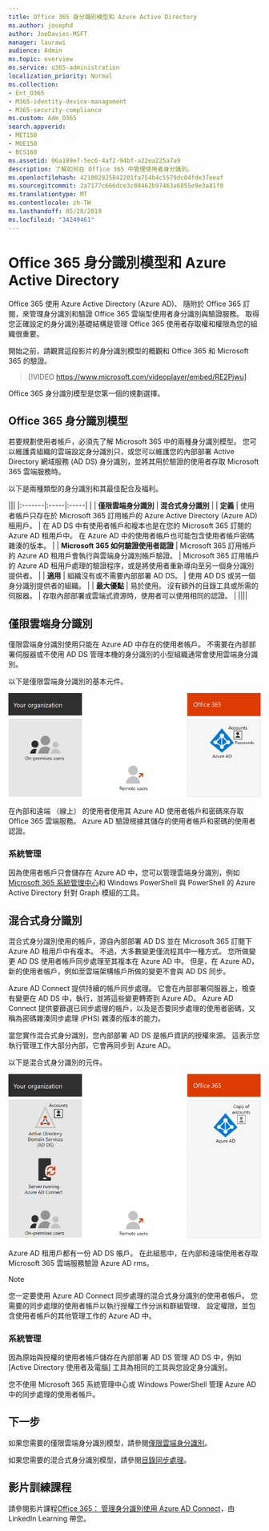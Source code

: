 ```yaml
---
title: Office 365 身分識別模型和 Azure Active Directory
ms.author: josephd
author: JoeDavies-MSFT
manager: laurawi
audience: Admin
ms.topic: overview
ms.service: o365-administration
localization_priority: Normal
ms.collection:
- Ent_O365
- M365-identity-device-management
- M365-security-compliance
ms.custom: Adm_O365
search.appverid:
- MET150
- MOE150
- BCS160
ms.assetid: 06a189e7-5ec6-4af2-94bf-a22ea225a7a9
description: 了解如何在 Office 365 中管理使用者身分識別。
ms.openlocfilehash: 421002825842201fa754b4c5579dc04fde37eeaf
ms.sourcegitcommit: 2a7177c666dce3c00462b97463a6855e9e3a81f0
ms.translationtype: MT
ms.contentlocale: zh-TW
ms.lasthandoff: 05/20/2019
ms.locfileid: "34249461"
---
```

# <a name="office-365-identity-models-and-azure-active-directory"></a>Office 365 身分識別模型和 Azure Active Directory

Office 365 使用 Azure Active Directory (Azure AD)、 隨附於 Office 365 訂閱，來管理身分識別和驗證 Office 365 雲端型使用者身分識別與驗證服務。 取得您正確設定的身分識別基礎結構是管理 Office 365 使用者存取權和權限為您的組織很重要。

開始之前，請觀賞這段影片的身分識別模型的概觀和 Office 365 和 Microsoft 365 的驗證。

> [!VIDEO https://www.microsoft.com/videoplayer/embed/RE2Pjwu]

Office 365 身分識別模型是您第一個的規劃選擇。

## <a name="office-365-identity-models"></a>Office 365 身分識別模型

若要規劃使用者帳戶，必須先了解 Microsoft 365 中的兩種身分識別模型。 您可以維護貴組織的雲端設定身分識別只，或您可以維護您的內部部署 Active Directory 網域服務 (AD DS) 身分識別，並將其用於驗證的使用者存取 Microsoft 365 雲端服務時。  

以下是兩種類型的身分識別和其最佳配合及福利。

|||
|:-------|:-----|:-----|
|  | **僅限雲端身分識別** | **混合式身分識別** |
| **定義** | 使用者帳戶只存在於 Microsoft 365 訂用帳戶的 Azure Active Directory (Azure AD) 租用戶。 | 在 AD DS 中有使用者帳戶和複本也是在您的 Microsoft 365 訂閱的 Azure AD 租用戶中。 在 Azure AD 中的使用者帳戶也可能包含使用者帳戶密碼雜湊的版本。 |
| **Microsoft 365 如何驗證使用者認證** | Microsoft 365 訂用帳戶的 Azure AD 租用戶會執行與雲端身分識別帳戶驗證。 | Microsoft 365 訂用帳戶的 Azure AD 租用戶處理的驗證程序，或是將使用者重新導向至另一個身分識別提供者。 |
| **適用** | 組織沒有或不需要內部部署 AD DS。 | 使用 AD DS 或另一個身分識別提供者的組織。 |
| **最大優點** | 易於使用。 沒有額外的目錄工具或所需的伺服器。 | 存取內部部署或雲端式資源時，使用者可以使用相同的認證。 |
||||

## <a name="cloud-only-identity"></a>僅限雲端身分識別

僅限雲端身分識別使用只能在 Azure AD 中存在的使用者帳戶。 不需要在內部部署伺服器或不使用 AD DS 管理本機的身分識別的小型組織通常會使用雲端身分識別。 

以下是僅限雲端身分識別的基本元件。
 
![](./media/about-office-365-identity/cloud-only-identity.png)

在內部和遠端 （線上） 的使用者使用其 Azure AD 使用者帳戶和密碼來存取 Office 365 雲端服務。 Azure AD 驗證根據其儲存的使用者帳戶和密碼的使用者認證。

### <a name="administration"></a>系統管理
因為使用者帳戶只會儲存在 Azure AD 中，您可以管理雲端身分識別，例如[Microsoft 365 系統管理中心](https://admin.microsoft.com)和 Windows PowerShell 與 PowerShell 的 Azure Active Directory 針對 Graph 模組的工具。 

## <a name="hybrid-identity"></a>混合式身分識別

混合式身分識別使用的帳戶，源自內部部署 AD DS 並在 Microsoft 365 訂閱下 Azure AD 租用戶中有複本。 不過，大多數變更僅流程其中一種方式。 您所做變更 AD DS 使用者帳戶同步處理至其複本在 Azure AD 中。 但是，在 Azure AD，新的使用者帳戶，例如至雲端架構帳戶所做的變更不會與 AD DS 同步。

Azure AD Connect 提供持續的帳戶同步處理。 它會在內部部署伺服器上，檢查有變更在 AD DS 中，執行，並將這些變更轉寄到 Azure AD。 Azure AD Connect 提供要篩選已同步處理的帳戶，以及是否要同步處理的使用者密碼，又稱為密碼雜湊同步處理 (PHS) 雜湊的版本的能力。

當您實作混合式身分識別，您內部部署 AD DS 是帳戶資訊的授權來源。 這表示您執行管理工作大部分內部，它會再同步到 Azure AD。 

以下是混合式身分識別的元件。

![](./media/about-office-365-identity/hybrid-identity.png)

Azure AD 租用戶都有一份 AD DS 帳戶。 在此組態中，在內部和遠端使用者存取 Microsoft 365 雲端服務驗證 Azure AD rms。

>[!Note]
>您一定要使用 Azure AD Connect 同步處理的混合式身分識別的使用者帳戶。 您需要的同步處理的使用者帳戶以執行授權工作分派和群組管理、 設定權限，並包含使用者帳戶的其他管理工作的 Azure AD 中。
>

### <a name="administration"></a>系統管理

因為原始與授權的使用者帳戶儲存在內部部署 AD DS 管理 AD DS 中，例如 [Active Directory 使用者及電腦] 工具為相同的工具與您設定身分識別。 

您不使用 Microsoft 365 系統管理中心或 Windows PowerShell 管理 Azure AD 中的同步處理的使用者帳戶。

## <a name="next-step"></a>下一步

如果您需要的僅限雲端身分識別模型，請參閱[僅限雲端身分識別](cloud-only-identities.md)。

如果您需要的混合式身分識別模型，請參閱[目錄同步處理](plan-for-directory-synchronization.md)。
  

## <a name="video-training"></a>影片訓練課程

請參閱影片課程[Office 365： 管理身分識別使用 Azure AD Connect](https://support.office.com/article/90991a1d-c0ab-479a-b413-35c9706f6fed.aspx)，由 LinkedIn Learning 帶您。
